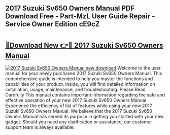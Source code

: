 ## 2017 Suzuki Sv650 Owners Manual PDF Download Free - Part-MzL User Guide Repair - Service Owner Edition cE9cZ

# <h2><a href="http://bc24543.oget.top/?id=2017+Suzuki+Sv650+Owners+Manual">🔗Download New 👉🔴 2017 Suzuki Sv650 Owners Manual</a></h2>

[![2017 Suzuki Sv650 Owners Manual new download](https://i.imgur.com/5g1atiW.png)](http://bc24543.oget.top/?id=2017+Suzuki+Sv650+Owners+Manual)
Welcome to the user manual for your newly purchased 2017 Suzuki Sv650 Owners Manual. This comprehensive guide is intended to help you master the functions and capabilities of your product. Inside, you will find detailed information on installation, usage, maintenance, and troubleshooting. Please Read Carefully This manual contains important information regarding the safe and effective operation of your new 2017 Suzuki Sv650 Owners Manual. Experience the efficiency of list of features while using your new 2017 Suzuki Sv650 Owners Manual. We believe that the 2017 Suzuki Sv650 Owners Manual has served its purpose in getting you started with your new gadget. Should you need any clarification or assistance, our customer support team is always available.
